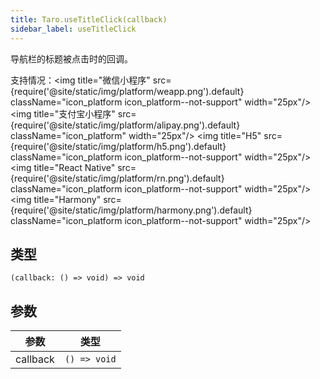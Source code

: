```yaml
---
title: Taro.useTitleClick(callback)
sidebar_label: useTitleClick
---
```


导航栏的标题被点击时的回调。

支持情况：<img title="微信小程序" src={require('@site/static/img/platform/weapp.png').default} className="icon_platform icon_platform--not-support" width="25px"/> <img title="支付宝小程序" src={require('@site/static/img/platform/alipay.png').default} className="icon_platform" width="25px"/> <img title="H5" src={require('@site/static/img/platform/h5.png').default} className="icon_platform icon_platform--not-support" width="25px"/> <img title="React Native" src={require('@site/static/img/platform/rn.png').default} className="icon_platform icon_platform--not-support" width="25px"/> <img title="Harmony" src={require('@site/static/img/platform/harmony.png').default} className="icon_platform icon_platform--not-support" width="25px"/>

## 类型

```tsx
(callback: () => void) => void
```

## 参数

| 参数 | 类型 |
| --- | --- |
| callback | `() => void` |
